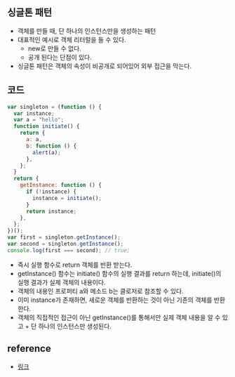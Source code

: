 ## 싱글톤 패턴

- 객체를 만들 때, 단 하나의 인스턴스만을 생성하는 패턴
- 대표적인 예시로 객체 리터럴을 들 수 있다.
  - new로 만들 수 없다.
  - 공개 된다는 단점이 있다.
- 싱글톤 패턴은 객체의 속성이 비공개로 되어있어 외부 접근을 막는다.

## 코드

```jsx
var singleton = (function () {
  var instance;
  var a = "hello";
  function initiate() {
    return {
      a: a,
      b: function () {
        alert(a);
      },
    };
  }
  return {
    getInstance: function () {
      if (!instance) {
        instance = initiate();
      }
      return instance;
    },
  };
})();
var first = singleton.getInstance();
var second = singleton.getInstance();
console.log(first === second); // true;
```

- 즉시 실행 함수로 return 객체를 반환 받는다.
- getInstance() 함수는 initiate() 함수의 실행 결과를 return 하는데, initiate()의 실행 결과가 실제 객체의 내용이다.
- 객체의 내용인 프로퍼티 a와 메소드 b는 클로저로 참조할 수 있다.
- 이미 instance가 존재하면, 새로운 객체를 반환하는 것이 아닌 기존의 객체를 반환한다.
- 객체의 직접적인 접근이 아닌 getInstance()를 통해서만 실제 객체 내용을 알 수 있고 + 단 하나의 인스턴스만 생성된다.

## reference

- [링크](https://www.zerocho.com/category/JavaScript/post/57541bef7dfff917002c4e86)
